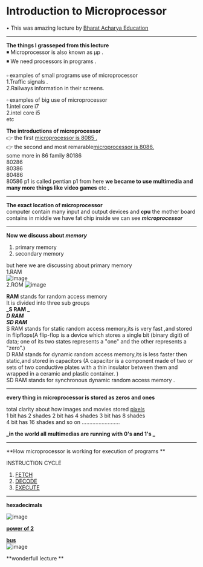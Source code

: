  # Introduction to Microprocessor                                  
• This was amazing lecture by [Bharat Acharya Education](https://www.youtube.com/watch?v=Xl2nWDcy0To&t=65s)     

----------------------------------------------------------------------------------------------------------------------------------------------------------------------       
**The things I grasseped from this lecture**        
◾ Microprocessor is also known as μp .       
◾ We need processors in programs .    

   ▫ examples of small programs use of microprocessor                                                         
   1.Traffic signals .                
   2.Railways information in their screens.   
   
   ▫ examples of big use of microprocessor    
   1.intel core i7       
   2.intel core i5    
   etc      
 
**The introductions of microprocessor**                                
👉 the first [microprocessor is 8085 .](https://www.tutorialspoint.com/microprocessor/microprocessor_8085_architecture.htm)                              
👉 the second and most remarable[microprocessor is 8086.](https://www.tutorialspoint.com/microprocessor/microprocessor_8086_overview.htm)         
                   some more in 86 family 
                   80186  
                   80286      
                   80386          
                   80486     
    80586  p1 is called pentian p1 from here **we became to use multimedia and many more things like video games**  etc .      
    
 ---------------------------------------------------------------------------------------------------------------------------------------------------------         
 **The exact  location of microprocessor**                           
 computer contain many input and output devices and **cpu** the mother board  contains in middle we have fat chip inside we can see **_microprocessor_**                  
 
 --------------------------------------------------------------------------------------------------------------------------------------------------------                    
                   
 **Now we discuss about _memory_**       
   1. primary memory             
   2. secondary memory                          
   
   but here we are discussing about primary memory                  
   1.RAM   
   ![image](https://user-images.githubusercontent.com/85113970/130771834-2df02d40-d4f0-4921-b82e-77d3a13aaf2e.png)                   
   2.ROM 
   ![image](https://user-images.githubusercontent.com/85113970/130771916-28165c5c-ebc3-4445-9194-d91e174d3a68.png)             
   
**RAM** stands for random access memory               
It is divided into three sub groups               
**_S RAM _**                    
**_D RAM_**                     
**_SD RAM_**              
S RAM stands for static random access memory,its is very fast ,and stored in flipflops(A flip-flop is a device which stores a single bit (binary digit) of data; one of its two states represents a "one" and the other represents a "zero".)                                    
D RAM stands for dynamic random access memory,its is less faster then static,and stored in capacitors (A capacitor is a component made of two or sets of two conductive plates with a thin insulator between them and wrapped in a ceramic and plastic container. )                                        
SD RAM stands for synchronous dynamic random access memory .                                                   

--------------------------------------------------------------------------------------------------------------------------------------------------------------------               

**every thing in microprocessor is stored as zeros and ones**                        


total clarity about how images and movies stored [pixels](https://www.bbc.co.uk/bitesize/topics/zf2f9j6/articles/z2tgr82)               
1 bit has 2 shades 
2 bit has 4 shades 
3 bit has 8 shades              
4 bit has 16 shades      and so on .........................                                      

**_in the world all multimedias are running with 0's and 1's _**               

---------------------------------------------------------------------------------------------------------------------------------------------------------------------            

**How microprocessor is working for execution of programs **                   
   
   INSTRUCTION CYCLE   
   1. [FETCH ](https://searchsqlserver.techtarget.com/definition/fetch)             
   2. [DECODE](https://en.wikipedia.org/wiki/Instruction_cycle)    
   3. [EXECUTE](https://www.intel.com/content/dam/www/program/education/us/en/documents/the-journery-inside/microprocessor/tji-microprocessors-handout2.pdf)            
  
-----------------------------------------------------------------------------------------------------------------------------------------------------------------                          
**hexadecimals**   
  
![image](https://user-images.githubusercontent.com/85113970/130770180-4ef46515-e53e-4f20-8418-ad25fffd4af1.png)


[**power of 2**  ](https://www.coursehero.com/file/8690660/Powers-of-2-Table/)                          

[**bus**](https://www.geeksforgeeks.org/bus-organization-of-8085-microprocessor/#:~:text=Bus%20is%20a%20group%20of,are%20three%20types%20of%20buses.&text=It%20is%20a%20group%20of%20conducting%20wires%20which%20carries%20address%20only.)                                    
![image](https://user-images.githubusercontent.com/85113970/130771696-dbded4b2-d88d-48c3-ada4-5d4dd1c5798e.png)            


**wonderfull lecture **       





